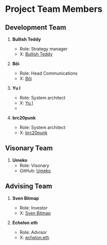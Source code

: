
# Project Team Members

## Development Team

1. **Bullish Teddy**
   - Role: Strategy manager
   - X: [Bullish Teddy](https://twitter.com/bullish_teddy)

2. **Bôi**
   - Role: Head Communications
   - X: [Bôi](https://twitter.com/Sunbaeeeeeee)

3. **Yu I**
   - Role: System architect
   - X: [Yu I](https://twitter.com/traderyul)
   - 
4. **brc20punk**
   - Role: System architect
   - X: [brc20punk](https://twitter.com/brc20punk)
  
## Visonary Team

1. **Umeko**
   - Role: Visonary
   - GitHub: [Umeko](https://twitter.com/NFTsistersJAPAN)

## Advising Team

1. **Sven Bitmap**
   - Role: Investor
   - X: [Sven Bitmap](https://twitter.com/Sven__btc)

2. **Echelon.eth**
   - Role: Advisor
   - X: [echelon.eth](https://twitter.com/html_eth)




